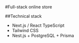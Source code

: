 #Full-stack online store

##Technical stack

- Next.js / React TypeScript
- Tailwind CSS
- Nest.js + PostgreSQL + Prisma
